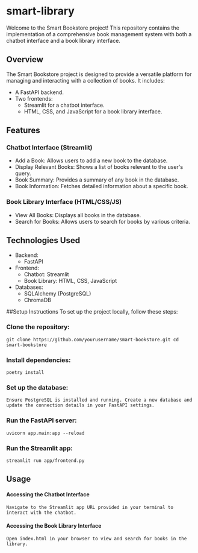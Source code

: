 # smart-library
Welcome to the Smart Bookstore project! This repository contains the implementation of a comprehensive book management system with both a chatbot interface and a book library interface.

## Overview
The Smart Bookstore project is designed to provide a versatile platform for managing and interacting with a collection of books. It includes:

- A FastAPI backend.
- Two frontends:
  - Streamlit for a chatbot interface.
  - HTML, CSS, and JavaScript for a book library interface.
## Features
### Chatbot Interface (Streamlit)
  - Add a Book: Allows users to add a new book to the database.
  - Display Relevant Books: Shows a list of books relevant to the user's query.
  - Book Summary: Provides a summary of any book in the database.
  - Book Information: Fetches detailed information about a specific book.
### Book Library Interface (HTML/CSS/JS)
  - View All Books: Displays all books in the database.
  - Search for Books: Allows users to search for books by various criteria.

## Technologies Used
  - Backend: 
    - FastAPI
  - Frontend:
    - Chatbot: Streamlit
    - Book Library: HTML, CSS, JavaScript
  - Databases:
    - SQLAlchemy (PostgreSQL)
    - ChromaDB

##Setup Instructions
To set up the project locally, follow these steps:

### Clone the repository:
`
git clone https://github.com/yourusername/smart-bookstore.git
cd smart-bookstore
`
### Install dependencies:
`
poetry install
`

### Set up the database:
`
Ensure PostgreSQL is installed and running.
Create a new database and update the connection details in your FastAPI settings.
`

### Run the FastAPI server:
`
uvicorn app.main:app --reload
`

### Run the Streamlit app:
`
streamlit run app/frontend.py
`

## Usage
  #### Accessing the Chatbot Interface
    Navigate to the Streamlit app URL provided in your terminal to interact with the chatbot.

  #### Accessing the Book Library Interface
    Open index.html in your browser to view and search for books in the library.
